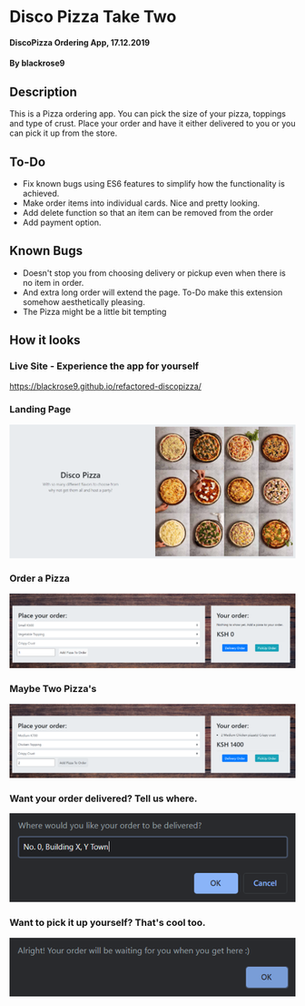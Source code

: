 # Disco Pizza Take Two
#### DiscoPizza Ordering App, 17.12.2019
#### By blackrose9

## Description
This is a Pizza ordering app. You can pick the size of your pizza, toppings and type of crust.
Place your order and have it either delivered to you or you can pick it up from the store.

## To-Do
* Fix known bugs using ES6 features to simplify how the functionality is achieved.
* Make order items into individual cards. Nice and pretty looking.
* Add delete function so that an item can be removed from the order
* Add payment option.

## Known Bugs
* Doesn't stop you from choosing delivery or pickup even when there is no item in order.
* And extra long order will extend the page. To-Do make this extension somehow aesthetically pleasing.
* The Pizza might be a little bit tempting

## How it looks
### Live Site - Experience the app for yourself
https://blackrose9.github.io/refactored-discopizza/

### Landing Page
![LandingPage](https://github.com/blackrose9/refactored-discopizza/blob/master/img/howitlooks/jumbotron.PNG)
### Order a Pizza
![APizza](https://github.com/blackrose9/refactored-discopizza/blob/master/img/howitlooks/orderapizza.PNG)
### Maybe Two Pizza's
![TwoPizzas](https://github.com/blackrose9/refactored-discopizza/blob/master/img/howitlooks/maybetwo.PNG)
### Want your order delivered? Tell us where.
![Delivery](https://github.com/blackrose9/refactored-discopizza/blob/master/img/howitlooks/wantadelivery.PNG)
### Want to pick it up yourself? That's cool too.
![PickUp](https://github.com/blackrose9/refactored-discopizza/blob/master/img/howitlooks/wanttopickup.PNG)
